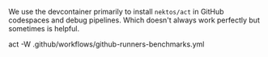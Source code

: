We use the devcontainer primarily to install `nektos/act` in GitHub codespaces and debug pipelines. Which doesn't always work perfectly but sometimes is helpful.

act -W .github/workflows/github-runners-benchmarks.yml

